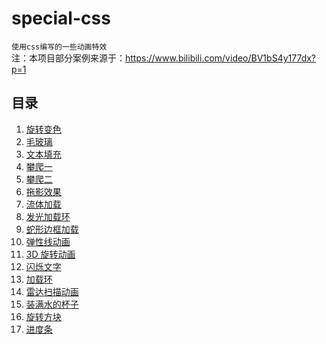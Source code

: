 # special-css

`使用css编写的一些动画特效`\
注：本项目部分案例来源于：https://www.bilibili.com/video/BV1bS4y177dx?p=1

## 目录

1.  [旋转变色](./旋转变色/README.md)
2.  [毛玻璃](./毛玻璃/README.md)
3.  [文本填充](./文本填充/README.md)
4.  [攀爬一](./攀爬一/README.md)
5.  [攀爬二](./攀爬二/README.md)
6.  [拖影效果](./拖影效果/README.md)
7.  [流体加载](./流体加载/README.md)
8.  [发光加载环](./发光渐变加载环/加载环.gif)
9.  [蛇形边框加载](./蛇形边框加载/README.md)
10. [弹性线动画](./弹性线动画/README.md)
11. [3D 旋转动画](./3D旋转动画/README.md)
12. [闪烁文字](./闪烁文字/README.md)
13. [加载环](./双重加载环动画/README.md)
14. [雷达扫描动画](./雷达扫描动画/README.md)
15. [装满水的杯子](./装满水的杯子/README.md)
16. [旋转方块](./旋转方块/README.md)
17. [进度条](./改变颜色的进度条/README.md)
